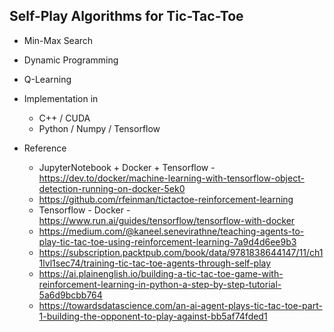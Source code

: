 ## Self-Play Algorithms for Tic-Tac-Toe

* Min-Max Search 
* Dynamic Programming
* Q-Learning

* Implementation in
  * C++ / CUDA
  * Python / Numpy / Tensorflow



* Reference
  * JupyterNotebook + Docker + Tensorflow - https://dev.to/docker/machine-learning-with-tensorflow-object-detection-running-on-docker-5ek0
  * https://github.com/rfeinman/tictactoe-reinforcement-learning
  * Tensorflow - Docker - https://www.run.ai/guides/tensorflow/tensorflow-with-docker
  * https://medium.com/@kaneel.senevirathne/teaching-agents-to-play-tic-tac-toe-using-reinforcement-learning-7a9d4d6ee9b3
  * https://subscription.packtpub.com/book/data/9781838644147/11/ch11lvl1sec74/training-tic-tac-toe-agents-through-self-play
  * https://ai.plainenglish.io/building-a-tic-tac-toe-game-with-reinforcement-learning-in-python-a-step-by-step-tutorial-5a6d9bcbb764
  * https://towardsdatascience.com/an-ai-agent-plays-tic-tac-toe-part-1-building-the-opponent-to-play-against-bb5af74fded1